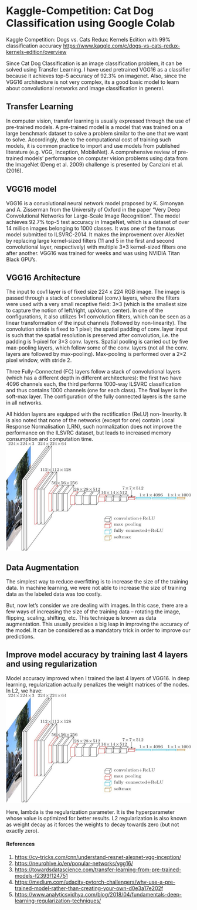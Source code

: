 # Kaggle-Competition: Cat Dog Classification using Google Colab
Kaggle Competition: Dogs vs. Cats Redux: Kernels Edition with 99% classification accuracy
https://www.kaggle.com/c/dogs-vs-cats-redux-kernels-edition/overview

Since Cat Dog Classification is an image classification problem, it can be solved using Transfer Learning. I have used pretrained VGG16 as a classifier because it achieves top-5 accuracy of 92.3% on imagenet. Also, since the VGG16 architecture is not very complex, its a good basic model to learn about convolutional networks and image classification in general.

## Transfer Learning
In computer vision, transfer learning is usually expressed through the use of pre-trained models. A pre-trained model is a model that was trained on a large benchmark dataset to solve a problem similar to the one that we want to solve. Accordingly, due to the computational cost of training such models, it is common practice to import and use models from published literature (e.g. VGG, Inception, MobileNet). A comprehensive review of pre-trained models’ performance on computer vision problems using data from the ImageNet (Deng et al. 2009) challenge is presented by Canziani et al. (2016).

## VGG16 model
VGG16 is a convolutional neural network model proposed by K. Simonyan and A. Zisserman from the University of Oxford in the paper “Very Deep Convolutional Networks for Large-Scale Image Recognition”. The model achieves 92.7% top-5 test accuracy in ImageNet, which is a dataset of over 14 million images belonging to 1000 classes. It was one of the famous model submitted to ILSVRC-2014. It makes the improvement over AlexNet by replacing large kernel-sized filters (11 and 5 in the first and second convolutional layer, respectively) with multiple 3×3 kernel-sized filters one after another. VGG16 was trained for weeks and was using NVIDIA Titan Black GPU’s.

## VGG16 Architecture
The input to cov1 layer is of fixed size 224 x 224 RGB image. The image is passed through a stack of convolutional (conv.) layers, where the filters were used with a very small receptive field: 3×3 (which is the smallest size to capture the notion of left/right, up/down, center). In one of the configurations, it also utilizes 1×1 convolution filters, which can be seen as a linear transformation of the input channels (followed by non-linearity). The convolution stride is fixed to 1 pixel; the spatial padding of conv. layer input is such that the spatial resolution is preserved after convolution, i.e. the padding is 1-pixel for 3×3 conv. layers. Spatial pooling is carried out by five max-pooling layers, which follow some of the conv.  layers (not all the conv. layers are followed by max-pooling). Max-pooling is performed over a 2×2 pixel window, with stride 2.

Three Fully-Connected (FC) layers follow a stack of convolutional layers (which has a different depth in different architectures): the first two have 4096 channels each, the third performs 1000-way ILSVRC classification and thus contains 1000 channels (one for each class). The final layer is the soft-max layer. The configuration of the fully connected layers is the same in all networks.

All hidden layers are equipped with the rectification (ReLU) non-linearity. It is also noted that none of the networks (except for one) contain Local Response Normalisation (LRN), such normalization does not improve the performance on the ILSVRC dataset, but leads to increased memory consumption and computation time.
![VGG16 Architecture](https://github.com/sampadasathe/Kaggle-Competition-Cat-Dog-Classification/blob/master/vgg16-neural-network.jpg)

## Data Augmentation
The simplest way to reduce overfitting is to increase the size of the training data. In machine learning, we were not able to increase the size of training data as the labeled data was too costly.

But, now let’s consider we are dealing with images. In this case, there are a few ways of increasing the size of the training data – rotating the image, flipping, scaling, shifting, etc. This technique is known as data augmentation. This usually provides a big leap in improving the accuracy of the model. It can be considered as a mandatory trick in order to improve our predictions.

## Improve model accuracy by training last 4 layers and using regularization
Model accuracy improved when I trained the last 4 layers of VGG16. In deep learning, regularization actually penalizes the weight matrices of the nodes.
In L2, we have:
![L2 Regularization](https://github.com/sampadasathe/Kaggle-Competition-Cat-Dog-Classification/blob/master/vgg16-neural-network.jpg)


Here, lambda is the regularization parameter. It is the hyperparameter whose value is optimized for better results. L2 regularization is also known as weight decay as it forces the weights to decay towards zero (but not exactly zero).

#### References
1. https://cv-tricks.com/cnn/understand-resnet-alexnet-vgg-inception/
2. https://neurohive.io/en/popular-networks/vgg16/
3. https://towardsdatascience.com/transfer-learning-from-pre-trained-models-f2393f124751
4. https://medium.com/udacity-pytorch-challengers/why-use-a-pre-trained-model-rather-than-creating-your-own-d0e3a17e202f
5. https://www.analyticsvidhya.com/blog/2018/04/fundamentals-deep-learning-regularization-techniques/
